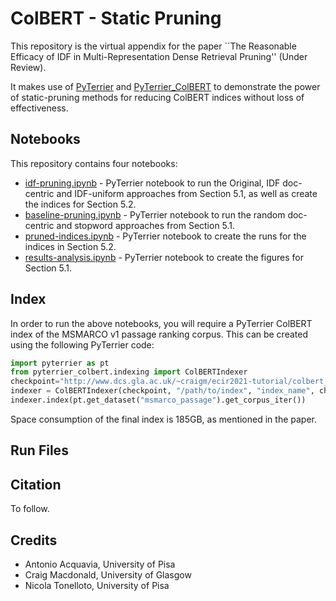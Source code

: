 # ColBERT - Static Pruning

This repository is the virtual appendix for the paper ``The Reasonable Efficacy of IDF in Multi-Representation Dense Retrieval Pruning'' (Under Review).

It makes use of [PyTerrier](https://github.com/terrier-org/pyterrier/) and [PyTerrier_ColBERT](https://github.com/terrierteam/pyterrier_colbert) to demonstrate the power of static-pruning methods for reducing ColBERT indices without loss of effectiveness.


## Notebooks

This repository contains four notebooks:
 - [idf-pruning.ipynb](notebooks/idf-pruning.ipynb) - PyTerrier notebook to run the Original, IDF doc-centric and IDF-uniform approaches from Section 5.1, as well as create the indices for Section 5.2.
 - [baseline-pruning.ipynb](notebooks/baseline-pruning.ipynb) - PyTerrier notebook to run the random doc-centric and stopword approaches from Section 5.1.
 - [pruned-indices.ipynb](notebooks/pruned-indices.ipynb) - PyTerrier notebook to create the runs for the indices in Section 5.2.
 - [results-analysis.ipynb](notebooks/results-analysis.ipynb) - PyTerrier notebook to create the figures for Section 5.1.

## Index

In order to run the above notebooks, you will require a PyTerrier ColBERT index of the MSMARCO v1 passage ranking corpus. This can be created using the following PyTerrier code:

```python
import pyterrier as pt
from pyterrier_colbert.indexing import ColBERTIndexer
checkpoint="http://www.dcs.gla.ac.uk/~craigm/ecir2021-tutorial/colbert_model_checkpoint.zip"
indexer = ColBERTIndexer(checkpoint, "/path/to/index", "index_name", chunksize=3)
indexer.index(pt.get_dataset("msmarco_passage").get_corpus_iter())
```
Space consumption of the final index is 185GB, as mentioned in the paper.

## Run Files

## Citation

To follow.

## Credits

 - Antonio Acquavia, University of Pisa
 - Craig Macdonald, University of Glasgow
 - Nicola Tonelloto, University of Pisa
